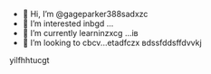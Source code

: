- 👋 Hi, I’m @gageparker388sadxzc
- 👀 I’m interested inbgd ...
- 🌱 I’m currently learninzxcg ...ів
- 💞️ I’m looking to cbcv...etadfczx
вdssfddsffdvvkj
<!---zxcxzcпмbcvbcvbcv
gagep,/rker388/gageparker388 is a ✨ special ✨ repository because its `README.md` (this file) appears on your GitHub prafgofile.
You can click the Preview link to take a look at your changes.
--->
yilfhhtucgt
